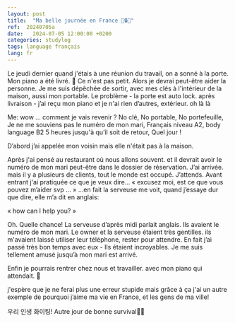 ```yaml
---
layout: post
title:  "Ma belle journée en France 🩷🔒🔑"
ref:  20240705a
date:   2024-07-05 12:00:00 +0200
categories: studylog
tags: language français
lang: fr
---
```


Le jeudi dernier quand j'étais à une réunion du travail, on a sonné à la porte. Mon piano a été livré. 🎹 Ce n'est pas petit. Alors je devrai peut-être aider la personne. Je me suis dépêchée de sortir, avec mes clés à l'intérieur de la maison, aussi mon portable. Le problème - la porte est auto lock. après livraison - j’ai reçu mon piano et je n'ai rien d’autres, extérieur. oh là là

Me: wow … comment je vais revenir ?
No clé,
No portable,
No portefeuille,
Je ne me souviens pas le numéro de mon mari,
Français niveau A2, body language B2
5 heures jusqu'à qu’il soit de retour,
Quel jour !

D’abord j’ai appelée mon voisin mais elle n'était pas à la maison.

Après j'ai pensé au restaurant où nous allons souvent. et il devrait avoir le numéro de mon mari peut-être dans le dossier de réservation. J’ai arrivée. mais il y a plusieurs de clients, tout le monde est occupé. J’attends. Avant entrant j'ai pratiquée ce que je veux dire… « excusez moi, est ce que vous pouvez m’aider svp … » …en fait la serveuse me voit, quand j’essaye dur que dire, elle m’a dit en anglais: 

« how can I help you? »

Oh. Quelle chance! 
La serveuse d’après midi parlait anglais. 
Ils avaient le numéro de mon mari. 
Le owner et la serveuse étaient très gentilles. 
ils m'avaient laissé utiliser leur téléphone, rester pour attendre.
En fait j’ai passé très bon temps avec eux - 
Ils étaient incroyables. Je me suis tellement amusé jusqu’à mon mari est arrivé. 

Enfin je pourrais rentrer chez nous et travailler.
avec mon piano qui attendait. 🎹

j'espère que je ne ferai plus une erreur stupide mais grâce à ça j'ai un autre exemple de pourquoi j’aime ma vie en France, et les gens de ma ville!

우리 인생 화이팅!
Autre jour de bonne survival🩷💪